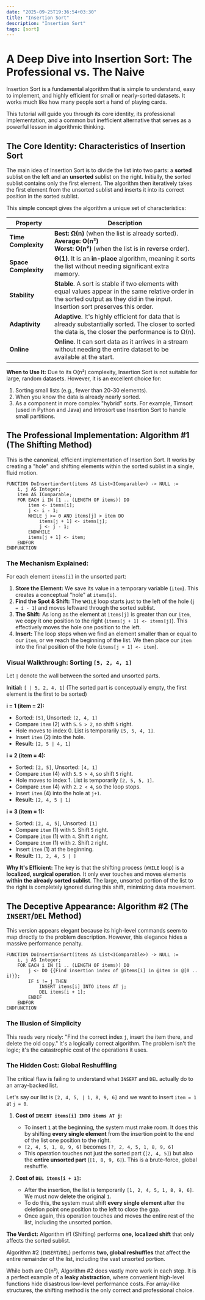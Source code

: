 ```yaml
---
date: "2025-09-25T19:36:54+03:30"
title: "Insertion Sort"
description: "Insertion Sort"
tags: [sort]
---
```


# A Deep Dive into Insertion Sort: The Professional vs. The Naive

Insertion Sort is a fundamental algorithm that is simple to understand, easy to implement, and highly efficient for small or nearly-sorted datasets. It works much like how many people sort a hand of playing cards.

This tutorial will guide you through its core identity, its professional implementation, and a common but inefficient alternative that serves as a powerful lesson in algorithmic thinking.

## The Core Identity: Characteristics of Insertion Sort

The main idea of Insertion Sort is to divide the list into two parts: a **sorted** sublist on the left and an **unsorted** sublist on the right. Initially, the sorted sublist contains only the first element. The algorithm then iteratively takes the first element from the unsorted sublist and inserts it into its correct position in the sorted sublist.

This simple concept gives the algorithm a unique set of characteristics:

| Property             | Description                                                                                                                                                             |
| -------------------- | ----------------------------------------------------------------------------------------------------------------------------------------------------------------------- |
| **Time Complexity**  | **Best: Ω(n)** (when the list is already sorted).<br>**Average: O(n²)**<br>**Worst: O(n²)** (when the list is in reverse order).                                                        |
| **Space Complexity** | **Θ(1)**. It is an **in-place** algorithm, meaning it sorts the list without needing significant extra memory.                                                             |
| **Stability**        | **Stable**. A sort is stable if two elements with equal values appear in the same relative order in the sorted output as they did in the input. Insertion sort preserves this order. |
| **Adaptivity**       | **Adaptive**. It's highly efficient for data that is already substantially sorted. The closer to sorted the data is, the closer the performance is to Ω(n).                  |
| **Online**           | **Online**. It can sort data as it arrives in a stream without needing the entire dataset to be available at the start.                                                   |

**When to Use It:**
Due to its O(n²) complexity, Insertion Sort is not suitable for large, random datasets. However, it is an excellent choice for:
1.  Sorting small lists (e.g., fewer than 20-30 elements).
2.  When you know the data is already nearly sorted.
3.  As a component in more complex "hybrid" sorts. For example, Timsort (used in Python and Java) and Introsort use Insertion Sort to handle small partitions.

## The Professional Implementation: Algorithm #1 (The Shifting Method)

This is the canonical, efficient implementation of Insertion Sort. It works by creating a "hole" and shifting elements within the sorted sublist in a single, fluid motion.

```AlgoDraft
FUNCTION DoInsertionSort(items AS List<IComparable>) -> NULL :=
	i, j AS Integer;
	item AS IComparable;
	FOR EACH i IN [1 .. (LENGTH OF items)) DO
		item <- items[i];
		j <- i - 1;
		WHILE j >= 0 AND items[j] > item DO
			items[j + 1] <- items[j];
			j <- j - 1;
		ENDWHILE
		items[j + 1] <- item;
	ENDFOR
ENDFUNCTION
```

### The Mechanism Explained:
For each element `items[i]` in the unsorted part:
1.  **Store the Element:** We save its value in a temporary variable (`item`). This creates a conceptual "hole" at `items[i]`.
2.  **Find the Spot & Shift:** The `WHILE` loop starts just to the left of the hole (`j = i - 1`) and moves leftward through the sorted sublist.
3.  **The Shift:** As long as the element at `items[j]` is greater than our `item`, we copy it one position to the right (`items[j + 1] <- items[j]`). This effectively moves the hole one position to the left.
4.  **Insert:** The loop stops when we find an element smaller than or equal to our `item`, or we reach the beginning of the list. We then place our `item` into the final position of the hole (`items[j + 1] <- item`).

### Visual Walkthrough: Sorting `[5, 2, 4, 1]`
Let `|` denote the wall between the sorted and unsorted parts.

**Initial:** `[ | 5, 2, 4, 1]` (The sorted part is conceptually empty, the first element is the first to be sorted)

**i = 1 (item = 2):**
*   Sorted: `[5]`, Unsorted: `[2, 4, 1]`
*   Compare `item` (2) with `5`. `5 > 2`, so shift `5` right.
*   Hole moves to index 0. List is temporarily `[5, 5, 4, 1]`.
*   Insert `item` (2) into the hole.
*   **Result:** `[2, 5 | 4, 1]`

**i = 2 (item = 4):**
*   Sorted: `[2, 5]`, Unsorted: `[4, 1]`
*   Compare `item` (4) with `5`. `5 > 4`, so shift `5` right.
*   Hole moves to index 1. List is temporarily `[2, 5, 5, 1]`.
*   Compare `item` (4) with `2`. `2 < 4`, so the loop stops.
*   Insert `item` (4) into the hole at `j+1`.
*   **Result:** `[2, 4, 5 | 1]`

**i = 3 (item = 1):**
*   Sorted: `[2, 4, 5]`, Unsorted: `[1]`
*   Compare `item` (1) with `5`. Shift `5` right.
*   Compare `item` (1) with `4`. Shift `4` right.
*   Compare `item` (1) with `2`. Shift `2` right.
*   Insert `item` (1) at the beginning.
*   **Result:** `[1, 2, 4, 5 | ]`

**Why It's Efficient:** The key is that the shifting process (`WHILE` loop) is a **localized, surgical operation**. It only ever touches and moves elements **within the already sorted sublist**. The large, unsorted portion of the list to the right is completely ignored during this shift, minimizing data movement.

## The Deceptive Appearance: Algorithm #2 (The `INSERT`/`DEL` Method)

This version appears elegant because its high-level commands seem to map directly to the problem description. However, this elegance hides a massive performance penalty.

```AlgoDraft
FUNCTION DoInsertionSort(items AS List<IComparable>) -> NULL :=
	i, j AS Integer;
	FOR EACH i IN [1 .. (LENGTH OF items)) DO
		j <- DO {{Find insertion index of @items[i] in @item in @[0 .. i)}};
		IF i != j THEN
			INSERT items[i] INTO items AT j;
			DEL items[i + 1];
		ENDIF
	ENDFOR
ENDFUNCTION
```

### The Illusion of Simplicity
This reads very nicely: "Find the correct index `j`, insert the item there, and delete the old copy." It's a logically correct algorithm. The problem isn't the logic; it's the catastrophic cost of the operations it uses.

### The Hidden Cost: Global Reshuffling
The critical flaw is failing to understand what `INSERT` and `DEL` actually do to an array-backed list.

Let's say our list is `[2, 4, 5, | 1, 8, 9, 6]` and we want to insert `item = 1` at `j = 0`.

1.  **Cost of `INSERT items[i] INTO items AT j`:**
    *   To insert `1` at the beginning, the system must make room. It does this by shifting **every single element** from the insertion point to the end of the list one position to the right.
    *   `[2, 4, 5, 1, 8, 9, 6]` becomes `[?, 2, 4, 5, 1, 8, 9, 6]`
    *   This operation touches not just the sorted part (`[2, 4, 5]`) but also the **entire unsorted part** (`[1, 8, 9, 6]`). This is a brute-force, global reshuffle.

2.  **Cost of `DEL items[i + 1]`:**
    *   After the insertion, the list is temporarily `[1, 2, 4, 5, 1, 8, 9, 6]`. We must now delete the original `1`.
    *   To do this, the system must shift **every single element** after the deletion point one position to the left to close the gap.
    *   Once again, this operation touches and moves the entire rest of the list, including the unsorted portion.

**The Verdict:**
Algorithm #1 (Shifting) performs **one, localized shift** that only affects the sorted sublist.

Algorithm #2 (`INSERT`/`DEL`) performs **two, global reshuffles** that affect the entire remainder of the list, including the vast unsorted portion.

While both are O(n²), Algorithm #2 does vastly more work in each step. It is a perfect example of a **leaky abstraction**, where convenient high-level functions hide disastrous low-level performance costs. For array-like structures, the shifting method is the only correct and professional choice.
